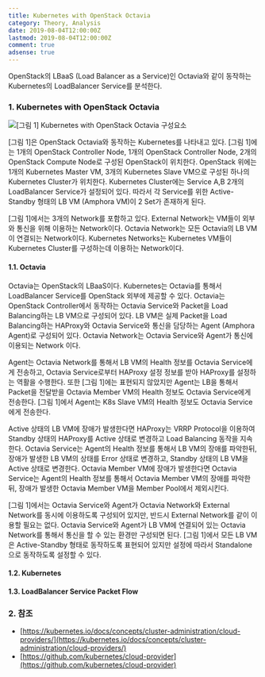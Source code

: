 ```yaml
---
title: Kubernetes with OpenStack Octavia
category: Theory, Analysis
date: 2019-08-04T12:00:00Z
lastmod: 2019-08-04T12:00:00Z
comment: true
adsense: true
---
```


OpenStack의 LBaaS (Load Balancer as a Service)인 Octavia와 같이 동작하는 Kubernetes의 LoadBalancer Service를 분석한다.

### 1. Kubernetes with OpenStack Octavia

![[그림 1] Kubernetes with OpenStack Octavia 구성요소]({{site.baseurl}}/images/theory_analysis/Kubernetes_OpenStack_Octavia/Components.PNG)

[그림 1]은 OpenStack Octavia와 동작하는 Kubernetes를 나타내고 있다. [그림 1]에는 1개의 OpenStack Controller Node, 1개의 OpenStack Controller Node, 2개의 OpenStack Compute Node로 구성된 OpenStack이 위치한다. OpenStack 위에는 1개의 Kubernetes Master VM, 3개의 Kubernetes Slave VM으로 구성된 하나의 Kubernetes Cluster가 위치한다. Kubernetes Cluster에는 Service A,B 2개의 LoadBalancer Service가 설정되어 있다. 따라서 각 Service를 위한 Active-Standby 형태의 LB VM (Amphora VM)이 2 Set가 존재하게 된다.

[그림 1]에서는 3개의 Network를 포함하고 있다. External Network는 VM들이 외부와 통신을 위해 이용하는 Network이다. Octavia Network는 모든 Octavia의 LB VM이 연결되는 Network이다. Kubernetes Networks는 Kubernetes VM들이 Kubernetes Cluster를 구성하는데 이용하는 Network이다.

#### 1.1. Octavia

Octavia는 OpenStack의 LBaaS이다. Kubernetes는 Octavia를 통해서 LoadBalancer Service를 OpenStack 외부에 제공할 수 있다. Octavia는 OpenStack Controller에서 동작하는 Octavia Service와 Packet을 Load Balancing하는 LB VM으로 구성되어 있다. LB VM은 실제 Packet을 Load Balancing하는 HAProxy와 Octavia Service와 통신을 담당하는 Agent (Amphora Agent)로 구성되어 있다. Octavia Network는 Octavia Service와 Agent가 통신에 이용되는 Network 이다.

Agent는 Octavia Network를 통해서 LB VM의 Health 정보를 Octavia Service에게 전송하고, Octavia Service로부터 HAProxy 설정 정보를 받아 HAProxy를 설정하는 역활을 수행한다. 또한 [그림 1]에는 표현되지 않았지만 Agent는 LB을 통해서 Packet을 전달받을 Octavia Member VM의 Health 정보도 Octavia Service에게 전송한다. [그림 1]에서 Agent는 K8s Slave VM의 Health 정보도 Octavia Service에게 전송한다.

Active 상태의 LB VM에 장애가 발생한다면 HAProxy는 VRRP Protocol을 이용하여 Standby 상태의 HAProxy를 Active 상태로 변경하고 Load Balancing 동작을 지속한다. Octavia Service는 Agent의 Health 정보를 통해서 LB VM의 장애를 파악한뒤, 장애가 발생한 LB VM의 상태를 Error 상태로 변경하고, Standby 상태의 LB VM을 Active 상태로 변경한다. Octavia Member VM에 장애가 발생한다면 Octavia Service는 Agent의 Health 정보를 통해서 Octavia Member VM의 장애를 파악한뒤, 장애가 발생한 Octavia Member VM을 Member Pool에서 제외시킨다.

[그림 1]에서는 Octavia Service와 Agent가 Octavia Network와 External Network를 동시에 이용하도록 구성되어 있지만, 반드시 External Network를 같이 이용할 필요는 없다. Octavia Service와 Agent가 LB VM에 연결되어 있는 Octavia Network를 통해서 통신을 할 수 있는 환경만 구성되면 된다. [그림 1]에서 모든 LB VM은 Active-Standby 형태로 동작하도록 표현되어 있지만 설정에 따라서 Standalone으로 동작하도록 설정할 수 있다.

#### 1.2. Kubernetes

#### 1.3. LoadBalancer Service Packet Flow

### 2. 참조

* [https://kubernetes.io/docs/concepts/cluster-administration/cloud-providers/](https://kubernetes.io/docs/concepts/cluster-administration/cloud-providers/)
* [https://github.com/kubernetes/cloud-provider](https://github.com/kubernetes/cloud-provider)
